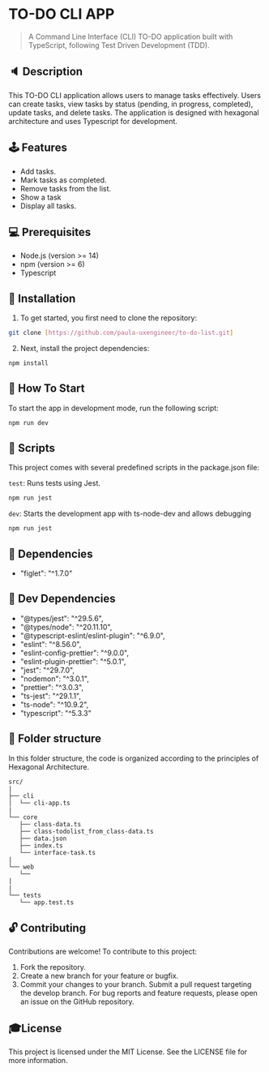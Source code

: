# TO-DO CLI APP
> A Command Line Interface (CLI) TO-DO application built with TypeScript, following Test Driven Development (TDD).

## :speaker: Description

This TO-DO CLI application allows users to manage tasks effectively. Users can create tasks, view tasks by status (pending, in progress, completed), update tasks, and delete tasks. The application is designed with hexagonal architecture and uses Typescript for development.

## 🕹 Features

- Add tasks.
- Mark tasks as completed.
- Remove tasks from the list.
- Show a task
- Display all tasks.

## :computer: Prerequisites

- Node.js (version >= 14)
- npm (version >= 6)
- Typescript

## :floppy_disk: Installation

1. To get started, you first need to clone the repository:

```bash
git clone [https://github.com/paula-uxengineer/to-do-list.git]
```

2. Next, install the project dependencies:

```bash
npm install
```

## :checkered_flag: How To Start

To start the app in development mode, run the following script:

```bash
npm run dev
```

## :space_invader: Scripts
This project comes with several predefined scripts in the package.json file:

```test```: Runs tests using Jest.

```bash
npm run jest
```

```dev```: Starts the development app with ts-node-dev and allows debugging

```bash
npm run jest
```

## :wrench: Dependencies

- "figlet": "^1.7.0"  

## :hammer: Dev Dependencies

- "@types/jest": "^29.5.6",
- "@types/node": "^20.11.10",
- "@typescript-eslint/eslint-plugin": "^6.9.0",
- "eslint": "^8.56.0",
- "eslint-config-prettier": "^9.0.0",
- "eslint-plugin-prettier": "^5.0.1",
- "jest": "^29.7.0",
- "nodemon": "^3.0.1",
- "prettier": "^3.0.3",
- "ts-jest": "^29.1.1",
- "ts-node": "^10.9.2",
- "typescript": "^5.3.3"

## :file_folder: Folder structure

In this folder structure, the code is organized according to the principles of Hexagonal Architecture. 

```
src/
|
├── cli
│  └── cli-app.ts
|
└── core
   ├── class-data.ts
   ├── class-todolist_from_class-data.ts
   ├── data.json
   ├── index.ts
   └── interface-task.ts
|
└── web
   └── 
|
|
└── tests
   └── app.test.ts

```
## :unlock: Contributing

Contributions are welcome! To contribute to this project:

1. Fork the repository.
2. Create a new branch for your feature or bugfix.
3. Commit your changes to your branch.
Submit a pull request targeting the develop branch.
For bug reports and feature requests, please open an issue on the GitHub repository.

## :mortar_board:License
This project is licensed under the MIT License. See the LICENSE file for more information.
